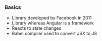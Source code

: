 ### Basics

* Library developed by Facebook in 2011
* Library whereas Angular is a framework
* Reacts to state changes
* Babel compiler used to convert JSX to JS